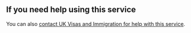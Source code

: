 <h2 class="govuk-heading-m">If you need help using this service</h2>

You can also [contact UK Visas and Immigration for help with this service](https://www.gov.uk/contact-ukvi-inside-outside-uk).
